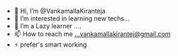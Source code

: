 - 👋 Hi, I’m @VankamallaKiranteja 
- 👀 I’m interested in learning new techs...
- 🌱 I’m a Lazy learner ....
- 📫 How to reach me ...vankamallakirantej@gmail.com
- ⚡ prefer's smart working 

<!---
VankamallaKiranteja/VankamallaKiranteja is a ✨ special ✨ repository because its `README.md` (this file) appears on your GitHub profile.
You can click the Preview link to take a look at your changes.
--->
